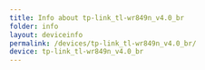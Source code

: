 ```yaml
---
title: Info about tp-link_tl-wr849n_v4.0_br
folder: info
layout: deviceinfo
permalink: /devices/tp-link_tl-wr849n_v4.0_br/
device: tp-link_tl-wr849n_v4.0_br
---
```

